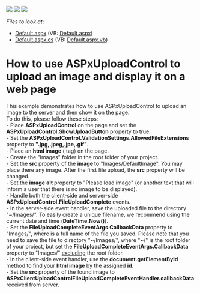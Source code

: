 <!-- default badges list -->
![](https://img.shields.io/endpoint?url=https://codecentral.devexpress.com/api/v1/VersionRange/128565528/13.2.8%2B)
[![](https://img.shields.io/badge/Open_in_DevExpress_Support_Center-FF7200?style=flat-square&logo=DevExpress&logoColor=white)](https://supportcenter.devexpress.com/ticket/details/E5197)
[![](https://img.shields.io/badge/📖_How_to_use_DevExpress_Examples-e9f6fc?style=flat-square)](https://docs.devexpress.com/GeneralInformation/403183)
<!-- default badges end -->
<!-- default file list -->
*Files to look at*:

* [Default.aspx](./CS/WebSite/Default.aspx) (VB: [Default.aspx](./VB/WebSite/Default.aspx))
* [Default.aspx.cs](./CS/WebSite/Default.aspx.cs) (VB: [Default.aspx.vb](./VB/WebSite/Default.aspx.vb))
<!-- default file list end -->
# How to use ASPxUploadControl to upload an image and display it on a web page


<p>This example demonstrates how to use ASPxUploadControl to upload an image to the server and then show it on the page.<br />
To do this, please follow these steps:<br />
- Place <strong>ASPxUploadControl</strong> on the page<strong> </strong>and set the <strong>ASPxUploadControl.ShowUploadButton</strong> property to true.<br />
- Set the <strong>ASPxUploadControl.ValidationSettings.AllowedFileExtensions </strong>property to <strong>".jpg,.jpeg,.jpe,.gif"</strong>.<br />
- Place an <strong>html image</strong> (<img /> tag) on the page.<br />
- Create the "Images" folder in the root folder of your project.<br />
- Set the <strong>src </strong>property of the <strong>image </strong>to "Images/DefaultImage". You may place there any image. After the first file upload, the <strong>src</strong> property will be changed.<br />
- Set the <strong>image</strong> <strong>alt </strong>property to "Please load image" (or another text that will inform a user that there is no image to be displayed).<br />
- Handle both the client-side and server-side <strong>ASPxUploadControl.FileUploadComplete</strong> events.<br />
- In the server-side event handler, save the uploaded file to the directory "~/Images/". To easily create a unique filename, we recommend using the current date and time (<strong>DateTime.Now()</strong>).<br />
- Set the <strong>FileUploadCompleteEventArgs.CallbackData </strong>property to "Images/<filename>", where <filename> is a full name of the file you saved. Please note that you need to save the file to directory "~/Images/", where "~/" is the root folder of your project, but set the <strong>FileUploadCompleteEventArgs.CallbackData </strong>property to "Images/<filname>" <u>excluding</u> the root folder.<br />
- In the client-side event handler, use the <strong>document.getElementById </strong>method to find your <strong>html image</strong> by the assigned <strong>id</strong>.<br />
- Set the <strong>src </strong>property of the found image to <strong>ASPxClientUploadControlFileUploadCompleteEventHandler.callbackData</strong> received from server. </p>

<br/>


